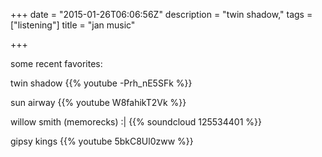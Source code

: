 +++
date = "2015-01-26T06:06:56Z"
description = "twin shadow,"
tags = ["listening"]
title = "jan music"

+++

some recent favorites:

twin shadow
{{% youtube -Prh_nE5SFk %}}

sun airway
{{% youtube W8fahikT2Vk %}}

willow smith (memorecks) :|
{{% soundcloud 125534401 %}}

gipsy kings
{{% youtube 5bkC8Ul0zww %}}
